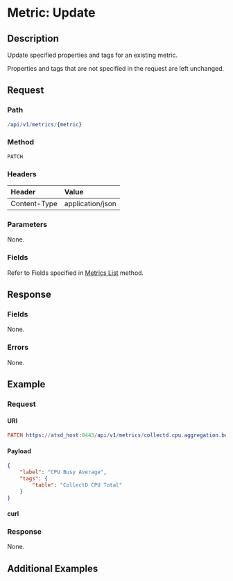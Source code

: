 # Metric: Update

## Description

Update specified properties and tags for an existing metric.

Properties and tags that are not specified in the request are left unchanged.

## Request

### Path

```elm
/api/v1/metrics/{metric}
```

### Method

```
PATCH
```

### Headers

|**Header**|**Value**|
|:---|:---|
| Content-Type | application/json |

### Parameters

None.

### Fields

Refer to Fields specified in [Metrics List](list.md#fields) method.

## Response

### Fields

None.

### Errors

None.

## Example

### Request

#### URI

```elm
PATCH https://atsd_host:8443/api/v1/metrics/collectd.cpu.aggregation.busy.average
```

#### Payload

```json
{
	"label": "CPU Busy Average",
	"tags": {
		"table": "CollectD CPU Total"
	}
}
```

#### curl

### Response

None.

## Additional Examples





